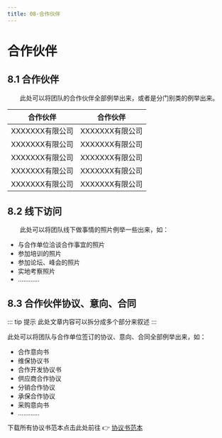 ```yaml
---
title: 08-合作伙伴
---
```

# 合作伙伴

## 8.1 合作伙伴

&emsp;&emsp;此处可以将团队的合作伙伴全部例举出来，或者是分门别类的例举出来。

|    合作伙伴     |     合作伙伴     |
| :-------------: | :--------------: |
| XXXXXXX有限公司 | XXXXXXX有限公司 |
| XXXXXXX有限公司 | XXXXXXX有限公司  |
| XXXXXXX有限公司 | XXXXXXX有限公司  |
| XXXXXXX有限公司 | XXXXXXX有限公司  |
| XXXXXXX有限公司 | XXXXXXX有限公司  |

## 8.2 线下访问

&emsp;&emsp;此处可以将团队线下做事情的照片例举一些出来，如：

- 与合作单位洽谈合作事宜的照片
- 参加培训的照片
- 参加论坛、峰会的照片
- 实地考察照片
- …………

## 8.3 合作伙伴协议、意向、合同

::: tip 提示
此处文章内容可以拆分成多个部分来叙述
:::

此处可以将团队与合作单位签订的协议、意向、合同全部例举出来，如：

- 合作意向书
- 维保协议书
- 合作开发协议书
- 供应商合作协议
- 分销合作协议
- 承保合作协议
- 采购意向书
- …………

下载所有协议书范本点击此处前往 👉 [协议书范本](/page/download)
